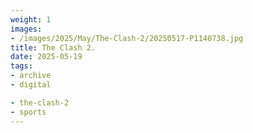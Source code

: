 ```yaml
---
weight: 1
images:
- /images/2025/May/The-Clash-2/20250517-P1140738.jpg
title: The Clash 2.
date: 2025-05-19
tags:
- archive
- digital

- the-clash-2
- sports
---
```


